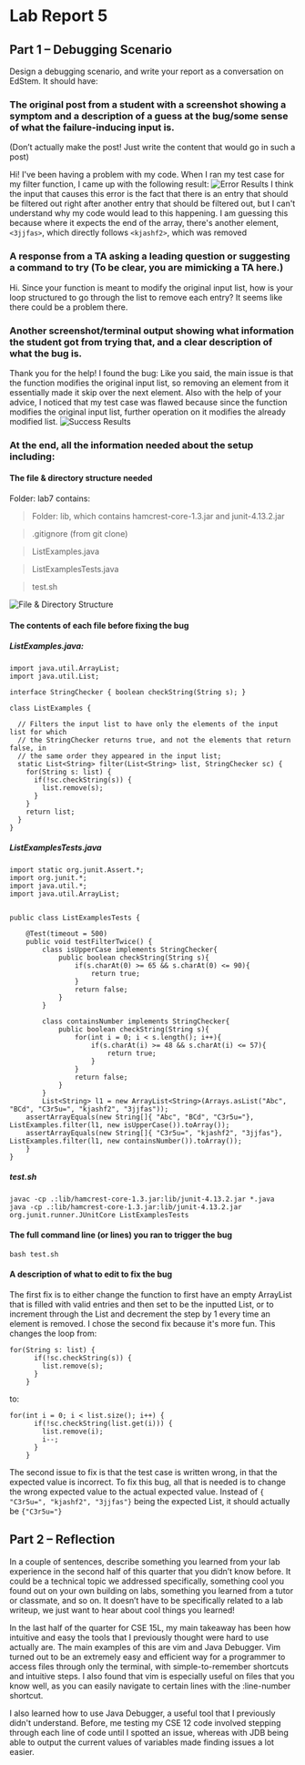 # Lab Report 5

## Part 1 – Debugging Scenario
Design a debugging scenario, and write your report as a conversation on EdStem. It should have:

### The original post from a student with a screenshot showing a symptom and a description of a guess at the bug/some sense of what the failure-inducing input is. 
(Don’t actually make the post! Just write the content that would go in such a post)

Hi! I've been having a problem with my code. When I ran my test case for my filter function, I came up with the following result: 
![Error Results](ErrorResults.png)
I think the input that causes this error is the fact that there is an entry that should be filtered out right after another entry that should be filtered out, 
but I can't understand why my code would lead to this happening. I am guessing this because where it expects the end of the array, there's another element, `<3jjfas>`, which directly follows `<kjashf2>`, which was removed

### A response from a TA asking a leading question or suggesting a command to try (To be clear, you are mimicking a TA here.)

Hi. Since your function is meant to modify the original input list, how is your loop structured to go through the list to remove each entry? It seems like there could be a problem there. 

### Another screenshot/terminal output showing what information the student got from trying that, and a clear description of what the bug is.

Thank you for the help! I found the bug: Like you said, the main issue is that the function modifies the original input list, so removing an element from it essentially made it skip over the next element. 
Also with the help of your advice, I noticed that my test case was flawed because since the function modifies the original input list, further operation on it modifies the already modified list. 
![Success Results](SuccessResults.png)

### At the end, all the information needed about the setup including:

#### The file & directory structure needed

Folder: lab7 contains: 

> Folder: lib, which contains hamcrest-core-1.3.jar and junit-4.13.2.jar

> .gitignore (from git clone)

> ListExamples.java

> ListExamplesTests.java

> test.sh

![File & Directory Structure](FileDirectoryLab5.png)

#### The contents of each file before fixing the bug

##### ListExamples.java: 

```
import java.util.ArrayList;
import java.util.List;

interface StringChecker { boolean checkString(String s); }

class ListExamples {

  // Filters the input list to have only the elements of the input list for which
  // the StringChecker returns true, and not the elements that return false, in
  // the same order they appeared in the input list;
  static List<String> filter(List<String> list, StringChecker sc) {
    for(String s: list) {
      if(!sc.checkString(s)) {
        list.remove(s);
      }
    }
    return list;
  }
}
```

##### ListExamplesTests.java

```
import static org.junit.Assert.*;
import org.junit.*;
import java.util.*;
import java.util.ArrayList;


public class ListExamplesTests {
	
	@Test(timeout = 500)
	public void testFilterTwice() {
		class isUpperCase implements StringChecker{
			public boolean checkString(String s){
				if(s.charAt(0) >= 65 && s.charAt(0) <= 90){
					return true;
				}
				return false;
			}
		}

		class containsNumber implements StringChecker{
			public boolean checkString(String s){
				for(int i = 0; i < s.length(); i++){
					if(s.charAt(i) >= 48 && s.charAt(i) <= 57){
						return true;
					}
				}
				return false;
			}
		}
    	List<String> l1 = new ArrayList<String>(Arrays.asList("Abc", "BCd", "C3r5u=", "kjashf2", "3jjfas"));
	assertArrayEquals(new String[]{ "Abc", "BCd", "C3r5u="}, ListExamples.filter(l1, new isUpperCase()).toArray());
	assertArrayEquals(new String[]{ "C3r5u=", "kjashf2", "3jjfas"}, ListExamples.filter(l1, new containsNumber()).toArray());
	}	
}
```
##### test.sh
```
javac -cp .:lib/hamcrest-core-1.3.jar:lib/junit-4.13.2.jar *.java
java -cp .:lib/hamcrest-core-1.3.jar:lib/junit-4.13.2.jar org.junit.runner.JUnitCore ListExamplesTests
```

#### The full command line (or lines) you ran to trigger the bug

`bash test.sh`

#### A description of what to edit to fix the bug

The first fix is to either change the function to first have an empty ArrayList that is filled with valid entries and then set to be the inputted List, 
or to increment through the List and decrement the step by 1 every time an element is removed. I chose the second fix because it's more fun. This changes the loop from: 
```
for(String s: list) {
      if(!sc.checkString(s)) {
        list.remove(s);
      }
    }
```
to: 
```
for(int i = 0; i < list.size(); i++) {
      if(!sc.checkString(list.get(i))) {
        list.remove(i);
        i--;
      }
    }
```
The second issue to fix is that the test case is written wrong, in that the expected value is incorrect. To fix this bug, all that is needed is to change the wrong expected value to the actual expected value. 
Instead of `{ "C3r5u=", "kjashf2", "3jjfas"}` being the expected List, it should actually be `{"C3r5u="}`

## Part 2 – Reflection
In a couple of sentences, describe something you learned from your lab experience in the second half of this quarter that you didn’t know before. It could be a technical topic we addressed specifically, something cool you found out on your own building on labs, something you learned from a tutor or classmate, and so on. It doesn’t have to be specifically related to a lab writeup, we just want to hear about cool things you learned!

In the last half of the quarter for CSE 15L, my main takeaway has been how intuitive and easy the tools that I previously thought were hard to use actually are. The main examples of this are vim and Java Debugger. Vim turned out to be an extremely easy and efficient way for a programmer to access files through only the terminal, with simple-to-remember shortcuts and intuitive steps. I also found that vim is especially useful on files that you know well, as you can easily navigate to certain lines with the :line-number shortcut. 

I also learned how to use Java Debugger, a useful tool that I previously didn't understand. Before, me testing my CSE 12 code involved stepping through each line of code until I spotted an issue, whereas with JDB being able to output the current values of variables made finding issues a lot easier. 

